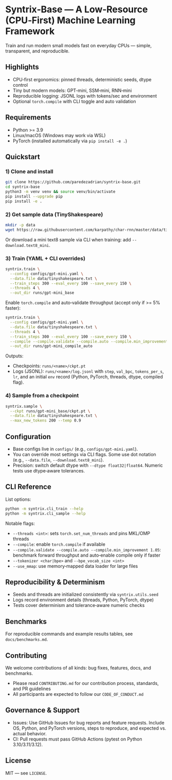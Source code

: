 # Syntrix‑Base — A Low‑Resource (CPU‑First) Machine Learning Framework

Train and run modern small models fast on everyday CPUs — simple, transparent, and reproducible.

## Highlights

- CPU‑first ergonomics: pinned threads, deterministic seeds, dtype control
- Tiny but modern models: GPT‑mini, SSM‑mini, RNN‑mini
- Reproducible logging: JSONL logs with tokens/sec and environment
- Optional `torch.compile` with CLI toggle and auto validation

## Requirements

- Python >= 3.9
- Linux/macOS (Windows may work via WSL)
- PyTorch (installed automatically via `pip install -e .`)

## Quickstart

### 1) Clone and install
```bash
git clone https://github.com/paredezadrian/syntrix-base.git
cd syntrix-base
python3 -m venv venv && source venv/bin/activate
pip install --upgrade pip
pip install -e .
```

### 2) Get sample data (TinyShakespeare)
```bash
mkdir -p data
wget https://raw.githubusercontent.com/karpathy/char-rnn/master/data/tinyshakespeare/input.txt -O data/tinyshakespeare.txt
```

Or download a mini text8 sample via CLI when training: add `--download.text8_mini`.

### 3) Train (YAML + CLI overrides)
```bash
syntrix.train \
  --config configs/gpt-mini.yaml \
  --data.file data/tinyshakespeare.txt \
  --train_steps 300 --eval_every 100 --save_every 150 \
  --threads 4 \
  --out_dir runs/gpt-mini_base
```

Enable `torch.compile` and auto‑validate throughput (accept only if >= 5% faster):
```bash
syntrix.train \
  --config configs/gpt-mini.yaml \
  --data.file data/tinyshakespeare.txt \
  --threads 4 \
  --train_steps 300 --eval_every 100 --save_every 150 \
  --compile --compile.validate --compile.auto --compile.min_improvement 1.05 \
  --out_dir runs/gpt-mini_compile_auto
```

Outputs:
- Checkpoints: `runs/<name>/ckpt.pt`
- Logs (JSONL): `runs/<name>/log.jsonl` with `step`, `val_bpc`, `tokens_per_s`, `lr`, and an initial `env` record (Python, PyTorch, threads, dtype, compiled flag).

### 4) Sample from a checkpoint
```bash
syntrix.sample \
  --ckpt runs/gpt-mini_base/ckpt.pt \
  --data.file data/tinyshakespeare.txt \
  --max_new_tokens 200 --temp 0.9
```

## Configuration

- Base configs live in `configs/` (e.g., `configs/gpt-mini.yaml`).
- You can override most settings via CLI flags. Some use dot notation (e.g., `--data.file`, `--download.text8_mini`).
- Precision: switch default dtype with `--dtype float32|float64`. Numeric tests use dtype‑aware tolerances.

## CLI Reference

List options:
```bash
python -m syntrix.cli_train --help
python -m syntrix.cli_sample --help
```

Notable flags:
- `--threads <int>`: sets `torch.set_num_threads` and pins MKL/OMP threads
- `--compile`: enable `torch.compile` if available
- `--compile.validate --compile.auto --compile.min_improvement 1.05`: benchmark forward throughput and auto‑enable compile only if faster
- `--tokenizer <char|bpe>` and `--bpe_vocab_size <int>`
- `--use_mmap`: use memory‑mapped data loader for large files

## Reproducibility & Determinism

- Seeds and threads are initialized consistently via `syntrix.utils.seed`
- Logs record environment details (threads, Python, PyTorch, dtype)
- Tests cover determinism and tolerance‑aware numeric checks

## Benchmarks

For reproducible commands and example results tables, see `docs/benchmarks.md`.

## Contributing

We welcome contributions of all kinds: bug fixes, features, docs, and benchmarks.

- Please read `CONTRIBUTING.md` for our contribution process, standards, and PR guidelines
- All participants are expected to follow our `CODE_OF_CONDUCT.md`

## Governance & Support

- Issues: Use GitHub Issues for bug reports and feature requests. Include OS, Python, and PyTorch versions, steps to reproduce, and expected vs. actual behavior.
- CI: Pull requests must pass GitHub Actions (pytest on Python 3.10/3.11/3.12).

## License

MIT — see `LICENSE`.
